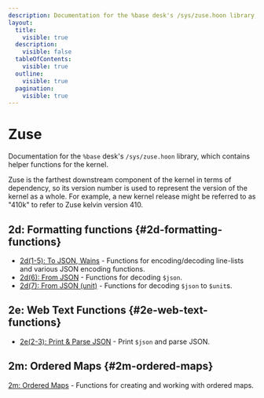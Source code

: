 ```yaml
---
description: Documentation for the %base desk's /sys/zuse.hoon library, which contains helper functions for the kernel.
layout:
  title:
    visible: true
  description:
    visible: false
  tableOfContents:
    visible: true
  outline:
    visible: true
  pagination:
    visible: true
---
```


# Zuse

Documentation for the `%base` desk's `/sys/zuse.hoon` library, which contains helper functions for the kernel.

Zuse is the farthest downstream component of the kernel in terms of dependency, so its version number is used to represent the version of the kernel as a whole. For example, a new kernel release might be referred to as "410k" to refer to Zuse kelvin version 410.

## 2d: Formatting functions {#2d-formatting-functions}

- [2d(1-5): To JSON, Wains](2d_1-5.md) - Functions for encoding/decoding line-lists and various JSON encoding functions.
- [2d(6): From JSON](2d_6.md) - Functions for decoding `$json`.
- [2d(7): From JSON (unit)](2d_7.md) - Functions for decoding `$json` to `$unit`s.

## 2e: Web Text Functions {#2e-web-text-functions}

- [2e(2-3): Print & Parse JSON](2e_2-3.md) - Print `$json` and parse JSON.

## 2m: Ordered Maps {#2m-ordered-maps}

[2m: Ordered Maps](2m.md) - Functions for creating and working with ordered maps.

